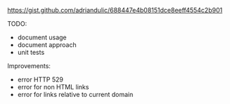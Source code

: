 https://gist.github.com/adriandulic/688447e4b08151dce8eeff4554c2b901


TODO:
- document usage
- document approach
- unit tests


Improvements:
- error HTTP 529
- error for non HTML links
- error for links relative to current domain
